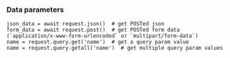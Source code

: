 ### Data parameters

    json_data = await request.json()  # get POSTed json
    form_data = await request.post()  # get POSTed form data (`application/x-www-form-urlencoded` or `multipart/form-data`)
    name = request.query.get('name')  # get a query param value
    name = request.query.getall('name')  # get multiple query param values

